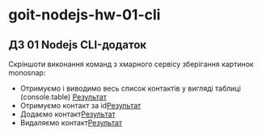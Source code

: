 # goit-nodejs-hw-01-cli

## ДЗ 01 Nodejs CLI-додаток

<p>Скріншоти виконання команд з хмарного сервісу зберігання картинок
monosnap:</p>
<ul>
<li>Отримуємо і виводимо весь список контактів у вигляді таблиці (console.table) <a href="https://monosnap.com/file/MTKMSyaw2TuRPVQKEUBBkwZKeZSFH6" rel="noopener nofollow noreferrer">Результат</a></li>
<li>Отримуємо контакт за id<a href="https://monosnap.com/file/s6eSe8TwldR9wxNq3Q0BXo7qywaNR6" rel="noopener nofollow noreferrer">Результат</a></li>
<li>Додаємо контакт<a href="https://monosnap.com/file/fiYPbaqpOQKwWtTsQbuiES3nZnan98" rel="noopener nofollow noreferrer">Результат</a></li>
<li>Видаляємо контакт<a href="https://monosnap.com/file/qunqawqBHCyGJdgasUJAtMxeuobksw" rel="noopener nofollow noreferrer">Результат</a></li>
</ul>

